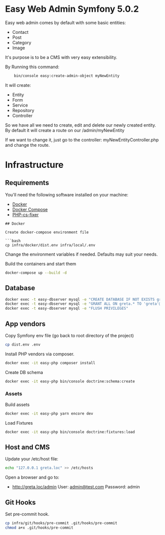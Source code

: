 # Easy Web Admin Symfony 5.0.2

Easy web admin comes by default with some basic entities:
- Contact
- Post
- Category
- Image

It's purpose is to be a CMS with very easy extensibility.

By Running this command:
```bash
    bin/console easy:create-admin-object myNewEntity
```

It will create:
- Entity
- Form
- Service
- Repository
- Controller

So we have all we need to create, edit and delete our newly created entity.
By default it will create a route on our /admin/myNewEntity

If we want to change it, just go to the controller: myNewEntityController.php and change the route.

# Infrastructure

## Requirements

You'll need the following software installed on your machine:

* [Docker](https://docs.docker.com/install/)
* [Docker Compose](https://docs.docker.com/compose/install/)
* [PHP-cs-fixer](http://cs.sensiolabs.org/)

```
## Docker

Create docker-compose environment file

```bash
cp infra/docker/dist.env infra/local/.env
```

Change the environment variables if needed. Defaults may suit your needs.

Build the containers and start them

```bash
docker-compose up --build -d
```

## Database

```bash
docker exec -t easy-dbserver mysql -e "CREATE DATABASE IF NOT EXISTS greta"
docker exec -t easy-dbserver mysql -e "GRANT ALL ON greta.* TO 'greta'@'%' IDENTIFIED BY 'greta'"
docker exec -t easy-dbserver mysql -e "FLUSH PRIVILEGES"
```

## App vendors

Copy Symfony env file (go back to root directory of the project)

```bash
cp dist.env .env
```

Install PHP vendors via composer.

```bash
docker exec -it easy-php composer install
```

Create DB schema

```bash
docker exec -it easy-php bin/console doctrine:schema:create
```

### Assets

Build assets
```bash
docker exec -it easy-php yarn encore dev
```

Load Fixtures
```bash
docker exec -it easy-php bin/console doctrine:fixtures:load
```

## Host and CMS

Update your /etc/host file:

```bash
echo "127.0.0.1 greta.loc" >> /etc/hosts
```

Open a browser and go to:

* http://greta.loc/admin
User: admin@test.com
Password: admin

## Git Hooks

Set pre-commit hook.

```bash
cp infra/git/hooks/pre-commit .git/hooks/pre-commit
chmod a+x .git/hooks/pre-commit
```



